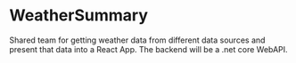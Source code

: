 # WeatherSummary
Shared team for getting weather data from different data sources and present that data into a React App. The backend will be a .net core WebAPI.
